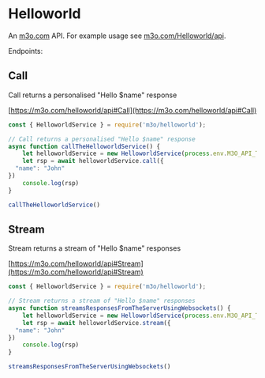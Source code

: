 # Helloworld

An [m3o.com](https://m3o.com) API. For example usage see [m3o.com/Helloworld/api](https://m3o.com/Helloworld/api).

Endpoints:

## Call

Call returns a personalised "Hello $name" response


[https://m3o.com/helloworld/api#Call](https://m3o.com/helloworld/api#Call)

```js
const { HelloworldService } = require('m3o/helloworld');

// Call returns a personalised "Hello $name" response
async function callTheHelloworldService() {
	let helloworldService = new HelloworldService(process.env.M3O_API_TOKEN)
	let rsp = await helloworldService.call({
  "name": "John"
})
	console.log(rsp)
}

callTheHelloworldService()
```
## Stream

Stream returns a stream of "Hello $name" responses


[https://m3o.com/helloworld/api#Stream](https://m3o.com/helloworld/api#Stream)

```js
const { HelloworldService } = require('m3o/helloworld');

// Stream returns a stream of "Hello $name" responses
async function streamsResponsesFromTheServerUsingWebsockets() {
	let helloworldService = new HelloworldService(process.env.M3O_API_TOKEN)
	let rsp = await helloworldService.stream({
  "name": "John"
})
	console.log(rsp)
}

streamsResponsesFromTheServerUsingWebsockets()
```
